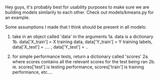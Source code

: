 Hey guys, it's probably best for usability purposes to make sure we are building models similarily to each other.
Check out models/kmeans.py for an example.

Some assumptions I made that I think should be present in all models:

   1. take in an object called 'data' in the arguments
        1a. data is a dictionary
        1b. data['X_train'] = X training data, data['Y_train'] = Y training labels, data['X_test'] = .... , data['Y_test'] = ..
        
   2. for simple performance tests, return a dictionary called 'scores'
        2a. where scores contains all the relevant scores for the test being ran
        2b. ie. scores['test'] is testing performance, scores['train'] is training performance, etc....
        
        
